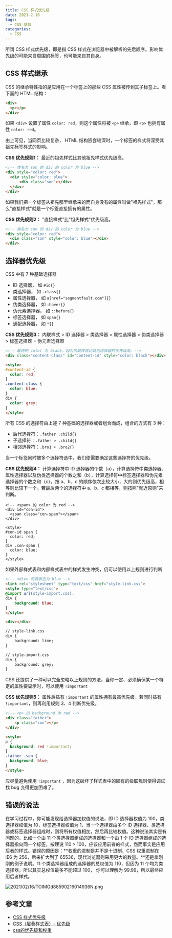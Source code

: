 ```yaml
---
title: CSS 样式优先级
date: 2021-2-16
tags:
  - CSS 基础
categories:
  - CSS
---
```


所谓 CSS 样式优先级，即是指 CSS 样式在浏览器中被解析的先后顺序。影响优先级的可能来自周围的标签，也可能来自其自身。



## CSS 样式继承



CSS 的继承特性指的是应用在一个标签上的那些 CSS 属性被传到其子标签上。看下面的 HTML 结构：



```html
<div>
  <p></p>
</div>
```



如果 `<div>` 设置了属性 `color: red`，则这个属性将被 `<p>` 继承，即 `<p>` 也拥有属性 `color: red`。



由上可见，当网页比较复杂， HTML 结构嵌套较深时，一个标签的样式将深受其祖先标签样式的影响。



**CSS 优先规则1：** 最近的祖先样式比其他祖先样式优先级高。



```html
<!-- 类名为 son 的 div 的 color 为 blue -->
<div style="color: red">
  <div style="color: blue">
      <div class="son"></div>
  </div>
</div>
```

如果我们把一个标签从祖先那里继承来的而自身没有的属性叫做"祖先样式"，那么"直接样式"就是一个标签直接拥有的属性。



**CSS 优先规则2：** "直接样式"比"祖先样式"优先级高。



```html
<!-- 类名为 son 的 div 的 color 为 blue -->
<div style="color: red">
  <div class="son" style="color: blue"></div>
</div>
```



## 选择器优先级



CSS 中有 7 种基础选择器



- ID 选择器， 如 `#id{}`
- 类选择器， 如 `.class{}`
- 属性选择器， 如 `a[href="segmentfault.com"]{}`
- 伪类选择器， 如 `:hover{}`
- 伪元素选择器， 如 `::before{}`
- 标签选择器， 如 `span{}`
- 通配选择器， 如 `*{}`



**CSS 优先规则3：** 内联样式 > ID 选择器 > 类选择器 = 属性选择器 = 伪类选择器 > 标签选择器 = 伪元素选择器



```html
<!-- 最终的 color 为 black，因为内联样式比其他选择器的优先级高。-->
<div class="content-class" id="content-id" style="color: black"></div>

<style>
#content-id {
  color: red;
}
.content-class {
  color: blue;
}
div {
  color: grey;
}
</style>
```



所有 CSS 的选择符由上述 7 种基础的选择器或者组合而成，组合的方式有 3 种：



- 后代选择符：`.father .child{}`
- 子选择符：`.father > .child{}`
- 相邻选择符：`.bro1 + .bro2{}`



当一个标签同时被多个选择符选中，我们便需要确定这些选择符的优先级。



**CSS 优先规则4：** 计算选择符中 ID 选择器的个数（a），计算选择符中类选择器、属性选择器以及伪类选择器的个数之和（b），计算选择符中标签选择器和伪元素选择器的个数之和（c）。按 a、b、c 的顺序依次比较大小，大的则优先级高，相等则比较下一个。若最后两个的选择符中 a、b、c 都相等，则按照"就近原则"来判断。



```
<!-- <span> 的 color 为 red -->
<div id="con-id">
  <span class="con-span"></span>
</div>

<style>
#con-id span {
  color: red;
}
div .con-span {
  color: blue;
}
</style>
```



如果外部样式表和内部样式表中的样式发生冲突，仍可以使用以上规则进行判断



```html
<!-- <div> 的背景色为 blue -->
<link rel="stylesheet" type="text/css" href="style-link.css">
<style type="text/css">
@import url(style-import.css); 
div {
    background: blue;
}
</style>

<div></div>

// style-link.css
div {
    background: lime;
}

// style-import.css
div {
    background: grey;
}
```



CSS 还提供了一种可以完全忽略以上规则的方法，当你一定、必须确保某一个特定的属性要显示时，可以使用 `!important` 



**CSS 优先规则5：** 属性后插有 `!important` 的属性拥有最高优先级。若同时插有 `!important`，则再利用规则 3、4 判断优先级。



```html
<!-- <p> 的 background 为 red -->
<div class="father">
    <p class="son"></p>
</div>

<style>
p {
  background: red !important;
}
.father .son {
  background: blue;
}
</style>
```



应尽量避免使用 `!important` ，因为这破坏了样式表中的固有的级联规则使得调试找 bug 变得更加困难了。



## 错误的说法



在学习过程中，你可能发现给选择器加权值的说法，即 ID 选择器权值为 100，类选择器权值为 10，标签选择器权值为 1，当一个选择器由多个 ID 选择器、类选择器或标签选择器组成时，则将所有权值相加，然后再比较权值。这种说法其实是有问题的。比如一个由 11 个类选择器组成的选择器和一个由 1 个 ID 选择器组成的选择器指向同一个标签，按理说 110 > 100，应该应用前者的样式，然而事实是应用后者的样式。错误的原因是：**权重的进制是并不是十进制，CSS 权重进制在 IE6 为 256，后来扩大到了 65536，现代浏览器则采用更大的数量。**还是拿刚刚的例子说明。11 个类选择器组成的选择器的总权值为 110，但因为 11 个均为类选择器，所以其实总权值最多不能超过 100， 你可以理解为 99.99，所以最终应用后者样式。



![2021/02/16/TOIMGd88590216014936N.png](http://picturebed.tumiblog.top/2021/02/16/TOIMGd88590216014936N.png)



## 参考文章



- [CSS 样式优先级](https://www.runoob.com/w3cnote/css-style-priority.html)
- [CSS（层叠样式表）- 优先级](https://developer.mozilla.org/zh-CN/docs/Web/CSS/Specificity)
- [css的优先级和权重](https://www.cnblogs.com/cnblogs-jcy/p/8574177.html)